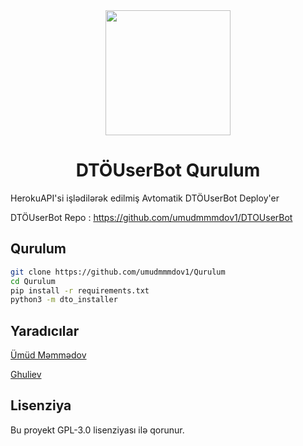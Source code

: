 <div align="center">
  <img src="https://i.imgyukle.com/2020/11/17/TYuenv.jpg" width="200" height="200">
  <h1>DTÖUserBot Qurulum</h1>
</div>
HerokuAPI'si işlədilərək edilmiş Avtomatik DTÖUserBot Deploy'er

DTÖUserBot Repo : https://github.com/umudmmmdov1/DTOUserBot

## Qurulum
```sh
git clone https://github.com/umudmmmdov1/Qurulum
cd Qurulum
pip install -r requirements.txt
python3 -m dto_installer
```

## Yaradıcılar

[Ümüd Məmmədov](https://t.me/umudmmmdov1)

[Ghuliev](https://t.me/Ghuliev)

## Lisenziya
Bu proyekt GPL-3.0 lisenziyası ilə qorunur.
